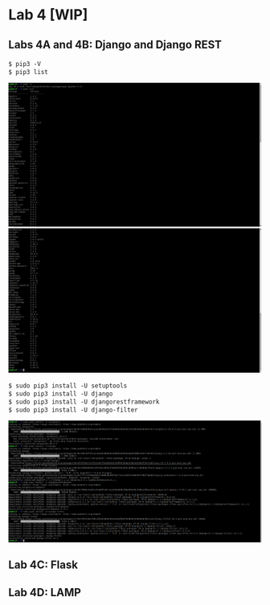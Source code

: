 # Lab 4 [WIP]
## Labs 4A and 4B: Django and Django REST


```ssh
$ pip3 -V
$ pip3 list
```
![This is an image](https://github.com/Arif12467/Design-6-AIA/blob/651ee6043b2a7871bf19cec2da4a24fef0f8ce3d/Lab%204/Photos/pip3_-V-list.png)
![This is an image](https://github.com/Arif12467/Design-6-AIA/blob/651ee6043b2a7871bf19cec2da4a24fef0f8ce3d/Lab%204/Photos/pip3_-V-list_continued.png)

```ssh
$ sudo pip3 install -U setuptools
$ sudo pip3 install -U django
$ sudo pip3 install -U djangorestframework
$ sudo pip3 install -U django-filter
```
![This is an image](https://github.com/Arif12467/Design-6-AIA/blob/651ee6043b2a7871bf19cec2da4a24fef0f8ce3d/Lab%204/Photos/sudo_pip3_-U_setuptools-django-filter.png)

## Lab 4C: Flask

## Lab 4D: LAMP
